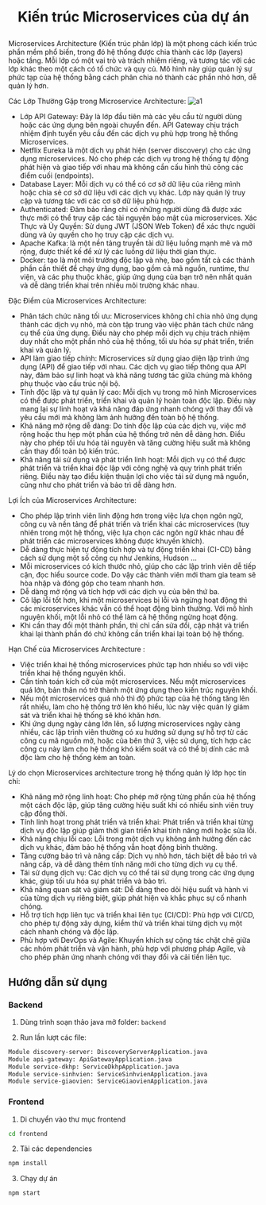 
# <p align="center">Kiến trúc Microservices của dự án</p>
Microservices Architecture (Kiến trúc phân lớp) là một phong cách kiến trúc phần mềm phổ biến, trong đó hệ thống được chia thành các lớp (layers) hoặc tầng. Mỗi lớp có một vai trò và trách nhiệm riêng, và tương tác với các lớp khác theo một cách có tổ chức và quy củ. Mô hình này giúp quản lý sự phức tạp của hệ thống bằng cách phân chia nó thành các phần nhỏ hơn, dễ quản lý hơn.

Các Lớp Thường Gặp trong Microservice Architecture:
![a1](https://github.com/buigiadai/Nhom-31-SoftwareArchitecture/assets/93437394/af759c21-2f4c-4ab3-b235-72eb2efa1006)
- Lớp API Gateway: Đây là lớp đầu tiên mà các yêu cầu từ người dùng hoặc các ứng dụng bên ngoài chuyển đến. API Gateway chịu trách nhiệm định tuyến yêu cầu đến các dịch vụ phù hợp trong hệ thống Microservices.
-  Netflix Eureka là một dịch vụ phát hiện (server discovery) cho các ứng dụng microservices. Nó cho phép các dịch vụ trong hệ thống tự động phát hiện và giao tiếp với nhau mà không cần cấu hình thủ công các điểm cuối (endpoints).
- Database Layer: Mỗi dịch vụ có thể có cơ sở dữ liệu của riêng mình hoặc chia sẻ cơ sở dữ liệu với các dịch vụ khác. Lớp này quản lý truy cập và tương tác với các cơ sở dữ liệu phù hợp.
- Authenticated: Đảm bảo rằng chỉ có những người dùng đã được xác thực mới có thể truy cập các tài nguyên bảo mật của microservices. Xác Thực và Ủy Quyền: Sử dụng JWT (JSON Web Token) để xác thực người dùng và ủy quyền cho họ truy cập các dịch vụ.
- Apache Kafka: là một nền tảng truyền tải dữ liệu luồng mạnh mẽ và mở rộng, được thiết kế để xử lý các luồng dữ liệu thời gian thực.
- Docker: tạo là một môi trường độc lập và nhẹ, bao gồm tất cả các thành phần cần thiết để chạy ứng dụng, bao gồm cả mã nguồn, runtime, thư viện, và các phụ thuộc khác, giúp ứng dụng của bạn trở nên nhất quán và dễ dàng triển khai trên nhiều môi trường khác nhau. 

Đặc Điểm của Microservices Architecture:
- Phân tách chức năng tối ưu: Microservices không chỉ chia nhỏ ứng dụng thành các dịch vụ nhỏ, mà còn tập trung vào việc phân tách chức năng cụ thể của ứng dụng. Điều này cho phép mỗi dịch vụ chịu trách nhiệm duy nhất cho một phần nhỏ của hệ thống, tối ưu hóa sự phát triển, triển khai và quản lý.
- API làm giao tiếp chính: Microservices sử dụng giao diện lập trình ứng dụng (API) để giao tiếp với nhau. Các dịch vụ giao tiếp thông qua API này, đảm bảo sự linh hoạt và khả năng tương tác giữa chúng mà không phụ thuộc vào cấu trúc nội bộ.
- Tính độc lập và tự quản lý cao: Mỗi dịch vụ trong mô hình Microservices có thể được phát triển, triển khai và quản lý hoàn toàn độc lập. Điều này mang lại sự linh hoạt và khả năng đáp ứng nhanh chóng với thay đổi và yêu cầu mới mà không làm ảnh hưởng đến toàn bộ hệ thống.
- Khả năng mở rộng dễ dàng: Do tính độc lập của các dịch vụ, việc mở rộng hoặc thu hẹp một phần của hệ thống trở nên dễ dàng hơn. Điều này cho phép tối ưu hóa tài nguyên và tăng cường hiệu suất mà không cần thay đổi toàn bộ kiến trúc.
- Khả năng tái sử dụng và phát triển linh hoạt: Mỗi dịch vụ có thể được phát triển và triển khai độc lập với công nghệ và quy trình phát triển riêng. Điều này tạo điều kiện thuận lợi cho việc tái sử dụng mã nguồn, cũng như cho phát triển và bảo trì dễ dàng hơn.

Lợi Ích của Microservices Architecture:
- Cho phép lập trình viên linh động hơn trong việc lựa chọn ngôn ngữ, công cụ và nền tảng để phát triển và triển khai các microservices (tuy nhiên trong một hệ thống, việc lựa chọn các ngôn ngữ khác nhau để phát triển các microservices không được khuyến khích). 
- Dễ dàng thực hiện tự động tích hợp và tự động triển khai (CI-CD) bằng cách sử dụng một số công cụ như Jenkins, Hudson … 
- Mỗi microservices có kích thước nhỏ, giúp cho các lập trình viên dễ tiếp cận, đọc hiểu source code. Do vậy các thành viên mới tham gia team sẽ hòa nhập và đóng góp cho team nhanh hơn. 
- Dễ dàng mở rộng và tích hợp với các dịch vụ của bên thứ ba. 
- Cô lập lỗi tốt hơn, khi một microservices bị lỗi và ngừng hoạt động thì các microservices khác vẫn có thể hoạt động bình thường. Với mô hình nguyên khối, một lỗi nhỏ có thể làm cả hệ thống ngừng hoạt động. 
- Khi cần thay đổi một thành phần, thì chỉ cần sửa đổi, cập nhật và triển khai lại thành phần đó chứ không cần triển khai lại toàn bộ hệ thống. 

Hạn Chế của Microservices Architecture :
- Việc triển khai hệ thống microservices phức tạp hơn nhiều so với việc triển khai hệ thống nguyên khối. 
- Cần tính toán kích cỡ của một microservices. Nếu một microservices quá lớn, bản thân nó trở thành một ứng dụng theo kiến trúc nguyên khối.  
- Nếu một microservices quá nhỏ thì độ phức tạp của hệ thống tăng lên rất nhiều, làm cho hệ thống trở lên khó hiểu, lúc này việc quản lý giám sát và triển khai hệ thống sẽ khó khăn hơn. 
- Khi ứng dụng ngày càng lớn lên, số lượng microservices ngày càng nhiều, các lập trình viên thường có xu hướng sử dụng sự hỗ trợ từ các công cụ mã nguồn mở, hoặc của bên thứ 3, việc sử dụng, tích hợp các công cụ này làm cho hệ thống khó kiểm soát và có thể bị dính các mã độc làm cho hệ thống kém an toàn. 


Lý do chọn Microservices architecture trong hệ thống quản lý lớp học tín chỉ:
- Khả năng mở rộng linh hoạt: Cho phép mở rộng từng phần của hệ thống một cách độc lập, giúp tăng cường hiệu suất khi có nhiều sinh viên truy cập đồng thời.
- Tính linh hoạt trong phát triển và triển khai: Phát triển và triển khai từng dịch vụ độc lập giúp giảm thời gian triển khai tính năng mới hoặc sửa lỗi.
- Khả năng chịu lỗi cao: Lỗi trong một dịch vụ không ảnh hưởng đến các dịch vụ khác, đảm bảo hệ thống vẫn hoạt động bình thường.
- Tăng cường bảo trì và nâng cấp: Dịch vụ nhỏ hơn, tách biệt dễ bảo trì và nâng cấp, và dễ dàng thêm tính năng mới cho từng dịch vụ cụ thể.
- Tái sử dụng dịch vụ: Các dịch vụ có thể tái sử dụng trong các ứng dụng khác, giúp tối ưu hóa sự phát triển và bảo trì.
- Khả năng quan sát và giám sát: Dễ dàng theo dõi hiệu suất và hành vi của từng dịch vụ riêng biệt, giúp phát hiện và khắc phục sự cố nhanh chóng.
- Hỗ trợ tích hợp liên tục và triển khai liên tục (CI/CD): Phù hợp với CI/CD, cho phép tự động xây dựng, kiểm thử và triển khai từng dịch vụ một cách nhanh chóng và độc lập.
- Phù hợp với DevOps và Agile: Khuyến khích sự cộng tác chặt chẽ giữa các nhóm phát triển và vận hành, phù hợp với phương pháp Agile, và cho phép phản ứng nhanh chóng với thay đổi và cải tiến liên tục.

## Hướng dẫn sử dụng
### Backend
1. Dùng trình soạn thảo java mở folder:  ```backend```

2. Run lần lượt các file:
``` bash
Module discovery-server: DiscoveryServerApplication.java 
Module api-gateway: ApiGatewayApplication.java 
Module service-dkhp: ServiceDkhpApplication.java 
Module service-sinhvien: ServiceSinhvienApplication.java 
Module service-giaovien: ServiceGiaovienApplication.java 
```

### Frontend
1. Di chuyển vào thư mục frontend
``` bash
cd frontend
```

2. Tải các dependencies
``` bash
npm install
```

3. Chạy dự án
``` bash
npm start
```

